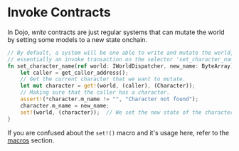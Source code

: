 # Invoke Contracts

In Dojo, _write_ contracts are just regular systems that can mutate the world by setting some
models to a new state onchain.

```rust
// By default, a system will be one able to write and mutate the world, it is 
// essentially an invoke transaction on the selector 'set_character_name'
fn set_character_name(ref world: IWorldDispatcher, new_name: ByteArray) {
    let caller = get_caller_address();
    // Get the current character that we want to mutate.
    let mut character = get!(world, (caller), (Character));
    // Making sure that the caller has a character.
    assert!(*character.m_name != "", "Character not found");
    character.m_name = new_name;
    set!(world, (character));  // We set the new state of the character model in our world
}
```

If you are confused about the `set!()` macro and it's usage here, refer to the [macros](./macros.md) section.
